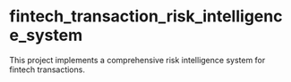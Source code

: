 # fintech_transaction_risk_intelligence_system
This project implements a comprehensive risk intelligence system for fintech transactions.
